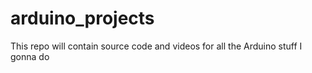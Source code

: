# arduino_projects
This repo will contain source code and videos for all the Arduino stuff I gonna do
